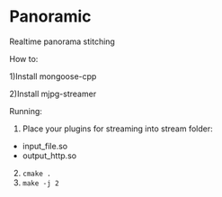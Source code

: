 # Panoramic
Realtime panorama stitching

How to:

1)Install mongoose-cpp

2)Install mjpg-streamer

Running:
1) Place your plugins for streaming into stream folder:
 - input_file.so
 - output_http.so
2) `cmake .`
3) `make -j 2`
